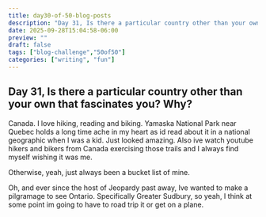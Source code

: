 ```yaml
---
title: day30-of-50-blog-posts
description: "Day 31, Is there a particular country other than your own that fascinates you? Why?"
date: 2025-09-28T15:04:58-06:00
preview: ""
draft: false
tags: ["blog-challenge","50of50"]
categories: ["writing", "fun"]
---
```


## Day 31, Is there a particular country other than your own that fascinates you? Why?

Canada. I love hiking, reading and biking. Yamaska National Park near Quebec holds a long
time ache in my heart as id read about it in a national geographic when I was a kid.
Just looked amazing. Also ive watch youtube hikers and bikers from Canada exercising those
trails and I always find myself wishing it was me.

Otherwise, yeah, just always been a bucket list of mine.

Oh, and ever since the host of Jeopardy past away, Ive wanted to make a pilgramage to see Ontario.
Specifically Greater Sudbury, so yeah, I think at some point im going to have to road trip it or
get on a plane.

